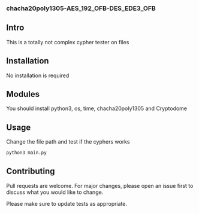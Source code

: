 ### chacha20poly1305-AES_192_OFB-DES_EDE3_OFB

## Intro

This is a totally not complex cypher tester on files

## Installation

No installation is required

## Modules

You should install python3, os, time, chacha20poly1305 and Cryptodome

## Usage
Change the file path and test if the cyphers works

```bash
python3 main.py
```
## Contributing
Pull requests are welcome. For major changes, please open an issue first to discuss what you would like to change.

Please make sure to update tests as appropriate.
